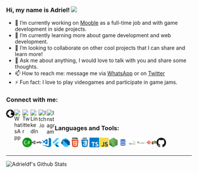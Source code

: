 ### Hi, my name is Adriel! <img src="https://raw.githubusercontent.com/MartinHeinz/MartinHeinz/master/wave.gif" width="30px">


- 🔭 I’m currently working on [Mooble][mooble] as a full-time job and with game development in side projects.
- 🌱 I’m currently learning more about game development and web development.
- 👯 I’m looking to collaborate on other cool projects that I can share and learn more!
- 💬 Ask me about anything, I would love to talk with you and share some thoughts.
- 📫 How to reach me: message me via [WhatsApp][whatsapp] or on [Twitter][twitter]
- ⚡ Fun fact: I love to play videogames and participate in game jams.

### Connect with me:

[<img align="left" title="Website" alt="adrieldf.github.io" width="22px" src="https://raw.githubusercontent.com/iconic/open-iconic/master/svg/globe.svg" />][website]
[<img align="left" title="WhatsApp" alt="WhatsApp" width="22px" src="https://cdn.jsdelivr.net/npm/simple-icons@v3/icons/whatsapp.svg" />][whatsapp]
[<img align="left" title="Twitter" alt="Twitter" width="22px" src="https://cdn.jsdelivr.net/npm/simple-icons@v3/icons/twitter.svg" />][twitter]
[<img align="left" title="Linkedin" alt="LinkedIn" width="22px" src="https://cdn.jsdelivr.net/npm/simple-icons@v3/icons/linkedin.svg" />][linkedin]
[<img align="left" title="Itch.io" alt="Itch.io" width="22px" src="https://cdn.jsdelivr.net/npm/simple-icons@v3/icons/itch-dot-io.svg" />][itchio]
[<img align="left" title="Instagram" alt="Instagram" width="22px" src="https://cdn.jsdelivr.net/npm/simple-icons@v3/icons/instagram.svg" />][instagram]


<br />

### Languages and Tools:

<img align="left" title="C#" alt="C#" width="26px" src="https://raw.githubusercontent.com/github/explore/78df643247d429f6cc873026c0622819ad797942/topics/csharp/csharp.png" />
<img align="left" title="Unity" alt="Unity" width="26px" src="https://raw.githubusercontent.com/github/explore/78df643247d429f6cc873026c0622819ad797942/topics/unity/unity.png" />
<img align="left" title="VS Code" alt="Visual Studio Code" width="26px" src="https://raw.githubusercontent.com/github/explore/80688e429a7d4ef2fca1e82350fe8e3517d3494d/topics/visual-studio-code/visual-studio-code.png" />
<img align="left" title="Flutter" alt="Flutter" width="26px" src="https://raw.githubusercontent.com/github/explore/78df643247d429f6cc873026c0622819ad797942/topics/flutter/flutter.png" />
<img align="left" title="Dart" alt="Dart" width="26px" src="https://raw.githubusercontent.com/github/explore/78df643247d429f6cc873026c0622819ad797942/topics/dart/dart.png" />
<img align="left" title="HTML" alt="HTML5" width="26px" src="https://raw.githubusercontent.com/github/explore/80688e429a7d4ef2fca1e82350fe8e3517d3494d/topics/html/html.png" />
<img align="left" title="CSS" alt="CSS3" width="26px" src="https://raw.githubusercontent.com/github/explore/80688e429a7d4ef2fca1e82350fe8e3517d3494d/topics/css/css.png" />
<img align="left" title="Typescript" alt="TypeScript" width="26px" src="https://raw.githubusercontent.com/github/explore/80688e429a7d4ef2fca1e82350fe8e3517d3494d/topics/typescript/typescript.png" />
<img align="left" title="Javascript" alt="JavaScript" width="26px" src="https://raw.githubusercontent.com/github/explore/80688e429a7d4ef2fca1e82350fe8e3517d3494d/topics/javascript/javascript.png" />
<img align="left" title="Node.js" alt="Node.js" width="26px" src="https://raw.githubusercontent.com/github/explore/80688e429a7d4ef2fca1e82350fe8e3517d3494d/topics/nodejs/nodejs.png" />
<img align="left" title="SQL" alt="SQL" width="26px" src="https://raw.githubusercontent.com/github/explore/80688e429a7d4ef2fca1e82350fe8e3517d3494d/topics/sql/sql.png" />
<img align="left" title="MySQL" alt="MySQL" width="26px" src="https://raw.githubusercontent.com/github/explore/80688e429a7d4ef2fca1e82350fe8e3517d3494d/topics/mysql/mysql.png" />
<img align="left" title="MongoDB" alt="MongoDB" width="26px" src="https://raw.githubusercontent.com/github/explore/80688e429a7d4ef2fca1e82350fe8e3517d3494d/topics/mongodb/mongodb.png" />
<img align="left" title="Git" alt="Git" width="26px" src="https://raw.githubusercontent.com/github/explore/80688e429a7d4ef2fca1e82350fe8e3517d3494d/topics/git/git.png" />
<img align="left" title="GitHub" alt="GitHub" width="26px" src="https://raw.githubusercontent.com/github/explore/78df643247d429f6cc873026c0622819ad797942/topics/github/github.png" />

<br />
<br />

---

<img align="left" alt="Adrieldf's Github Stats" src="https://github-readme-stats.vercel.app/api?username=Adrieldf&show_icons=true&hide_border=false&count_private=true" />

[mooble]: https://planner.mooble.com/us/design/Draft
[whatsapp]: https://wa.me/5554999151985/?text=Hello!
[website]: https://adrieldf.github.io
[twitter]: https://twitter.com/adriel_df
[instagram]: https://www.instagram.com/adriel_df/
[linkedin]: https://www.linkedin.com/in/adrieldf/
[itchio]: https://adrieldf.itch.io
